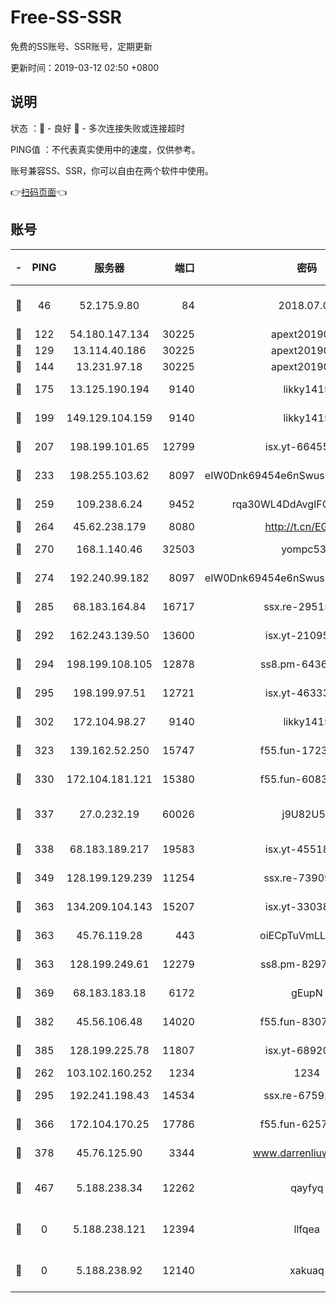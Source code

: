# Free-SS-SSR

免费的SS账号、SSR账号，定期更新

更新时间：2019-03-12 02:50 +0800

## 说明

状态     ：🙂 - 良好 🙁 - 多次连接失败或连接超时

PING值   ：不代表真实使用中的速度，仅供参考。

账号兼容SS、SSR，你可以自由在两个软件中使用。

👉[扫码页面](https://liesauer.github.io/Free-SS-SSR/)👈

## 账号

|-|PING|服务器|端口|密码|加密方式|区域|
|:----:|:----:|:-----:|-----:|:----:|:----:|:----:|
|🙂|46|52.175.9.80|84|2018.07.07|chacha20-ietf-poly1305|HK|
|🙂|122|54.180.147.134|30225|apext2019006|chacha20|KR|
|🙂|129|13.114.40.186|30225|apext2019006|chacha20|JP|
|🙂|144|13.231.97.18|30225|apext2019006|chacha20|JP|
|🙂|175|13.125.190.194|9140|likky1415|aes-256-cfb|KR|
|🙂|199|149.129.104.159|9140|likky1415|aes-256-cfb|HK|
|🙂|207|198.199.101.65|12799|isx.yt-66455853|aes-256-cfb|US|
|🙂|233|198.255.103.62|8097|eIW0Dnk69454e6nSwuspv9DmS201tQ0D|aes-256-cfb|US|
|🙂|259|109.238.6.24|9452|rqa30WL4DdAvgIFG6Fs3znzTa|aes-256-cfb|FR|
|🙂|264|45.62.238.179|8080|http://t.cn/EGJIyrl|rc4-md5|CA|
|🙂|270|168.1.140.46|32503|yompc535|aes-256-cfb|AU|
|🙂|274|192.240.99.182|8097|eIW0Dnk69454e6nSwuspv9DmS201tQ0D|aes-256-cfb|US|
|🙂|285|68.183.164.84|16717|ssx.re-29515291|aes-256-cfb|US|
|🙂|292|162.243.139.50|13600|isx.yt-21095974|aes-256-cfb|US|
|🙂|294|198.199.108.105|12878|ss8.pm-64367919|aes-256-cfb|US|
|🙂|295|198.199.97.51|12721|isx.yt-46333014|aes-256-cfb|US|
|🙂|302|172.104.98.27|9140|likky1415|aes-256-cfb|JP|
|🙂|323|139.162.52.250|15747|f55.fun-17230136|aes-256-cfb|SG|
|🙂|330|172.104.181.121|15380|f55.fun-60831273|aes-256-cfb|SG|
|🙂|337|27.0.232.19|60026|j9U82U53|xchacha20-ietf-poly1305|HK|
|🙂|338|68.183.189.217|19583|isx.yt-45518424|aes-256-cfb|SG|
|🙂|349|128.199.129.239|11254|ssx.re-73909730|aes-256-cfb|SG|
|🙂|363|134.209.104.143|15207|isx.yt-33038399|aes-256-cfb|SG|
|🙂|363|45.76.119.28|443|oiECpTuVmLLxk4Ts|aes-256-cfb|AU|
|🙂|363|128.199.249.61|12279|ss8.pm-82976192|aes-256-cfb|SG|
|🙂|369|68.183.183.18|6172|gEupN|aes-256-cfb|SG|
|🙂|382|45.56.106.48|14020|f55.fun-83074215|aes-256-cfb|US|
|🙂|385|128.199.225.78|11807|isx.yt-68920390|aes-256-cfb|SG|
|🙂|262|103.102.160.252|1234|1234|rc4-md5|JP|
|🙂|295|192.241.198.43|14534|ssx.re-67592284|aes-256-cfb|US|
|🙂|366|172.104.170.25|17786|f55.fun-62574442|aes-256-cfb|SG|
|🙂|378|45.76.125.90|3344|www.darrenliuwei.com|aes-256-cfb|AU|
|🙁|467|5.188.238.34|12262|qayfyq|chacha20-ietf-poly1305|BR|
|🙁|0|5.188.238.121|12394|llfqea|chacha20-ietf-poly1305|BR|
|🙁|0|5.188.238.92|12140|xakuaq|chacha20-ietf-poly1305|BR|
